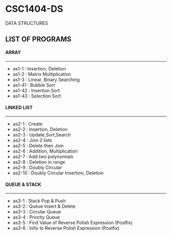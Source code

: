 # CSC1404-DS
DATA STRUCTURES
## LIST OF PROGRAMS
#### ARRAY
<hr>
<ul>
  <li>as1-1 : Insertion, Deletion</li>
  <li>as1-2 : Matrix Multiplication</li>
  <li>as1-3 : Linear, Binary Searching</li>
  <li>as1-41 : Bubble Sort</li>
  <li>as1-42 : Insertion Sort</li>
  <li>as1-43 : Selection Sort</li>
</ul>

#### LINKED LIST
<hr>
<ul>
  <li>as2-1 : Create</li>
  <li>as2-2 : Insertion, Deletion</li>
  <li>as2-3 : Update,Sort,Search</li>
  <li>as2-4 : Join 2 lists</li>
  <li>as2-5 : Delete then Join</li>
  <li>as2-6 : Addition, Multiplication</li>
  <li>as2-7 : Add two polynomials</li>
  <li>as2-8 : Deletion in range</li>
  <li>as2-9 : Doubly Circular</li>
  <li>as2-10 : Doubly Circular Insertion, Deletion</li>
</ul>

#### QUEUE & STACK
<hr>
<ul>
  <li>as3-1 : Stack Pop & Push</li>
  <li>as3-2 : Queue Insert & Delete</li>
  <li>as3-3 : Circular Queue</li>
  <li>as3-4 : Priority Queue</li>
  <li>as3-5 : Find Value of Reverse Polish Expression (Postfix)</li>
  <li>as3-6 : Infix to Reverse Polish Expression (Postfix)</li>
</ul>
